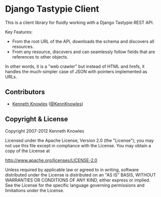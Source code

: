 Django Tastypie Client
======================

This is a client library for fluidly working with a Django Tastypie REST API.

Key Features:
 - From the root URL of the API, downloads the schema and discovers all resources.
 - From any resource, discovers and can seamlessly follow fields that are references to other objects.

In other words, it is a "web crawler" but instead of HTML and hrefs, it handles the much-simpler case 
of JSON with pointers implemented as URLs.

Contributors
------------
 - [Kenneth Knowles](https://github.com/kennknowles) ([@KennKnowles](https://twitter.com/KennKnowles))

Copyright & License
-------------------
Copyright 2007-2012 Kenneth Knowles

Licensed under the Apache License, Version 2.0 (the "License"); you may not use
this file except in compliance with the License. You may obtain a copy of the
License at

http://www.apache.org/licenses/LICENSE-2.0

Unless required by applicable law or agreed to in writing, software distributed
under the License is distributed on an "AS IS" BASIS, WITHOUT WARRANTIES OR
CONDITIONS OF ANY KIND, either express or implied. See the License for the
specific language governing permissions and limitations under the License.
